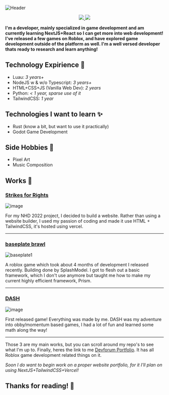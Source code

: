 ![Header](https://user-images.githubusercontent.com/67112172/120934550-f5cd7980-c6bb-11eb-9389-fd16bbe6f7f5.png)
<div align="center">
  
  
<a href="https://devforum.roblox.com/u/acuaro/summary">
  <img src="https://user-images.githubusercontent.com/67112172/120934657-77bda280-c6bc-11eb-98e5-eec036fa50d1.png">
</a>
           
<a href="https://discord.com">
  <img src="https://user-images.githubusercontent.com/67112172/120934770-f0bcfa00-c6bc-11eb-8b23-94e06397945a.png">
</a>

  
</div>

**I'm a developer, mainly specialized in game development and am currently learning NextJS+React so I can get more into web development! I've released a few games on Roblox, and have explored game development outside of the platform as well. I'm a well versed developer thats ready to research and learn anything!**

## Technology Expirience 🔨
- Luau: *3 years+*
- NodeJS w & w/o Typescript: *3 years+*
- HTML+CSS+JS (Vanilla Web Dev): *2 years*
- Python: *< 1 year, sparse use of it*
- TailwindCSS: *1 year*

## Technologies I want to learn ✨
- Rust (know a bit, but want to use it practically)
- Godot Game Development

## Side Hobbies 🎨
- Pixel Art
- Music Composition

## Works 🚀

### [Strikes for Rights](https://strikes-for-rights.vercel.app/index.html)
![image](https://user-images.githubusercontent.com/67112172/165138636-fccc31aa-899b-4af2-81b2-b70f09167429.png)

For my NHD 2022 project, I decided to build a website. Rather than using a website builder, I used my passion of coding and made it use HTML + TailwindCSS, it's hosted using vercel.

---

### [baseplate brawl](https://www.roblox.com/games/8569060537/baseplate-brawl-release)
![baseplate1](https://user-images.githubusercontent.com/67112172/165138530-3f35be2f-9b3d-4677-a5b8-28b22f51ba96.png)

A roblox game which took about 4 months of development I released recently. Building done by SplashModel. I got to flesh out a basic framework, which I don't use anymore but taught me how to make my current highly efficient framework, Prism.

---

### [DASH](https://www.roblox.com/games/6016961567/DASH)
![image](https://user-images.githubusercontent.com/67112172/165138611-ec6f5886-d835-438e-9494-9145ca6180ad.png)

First released game! Everything was made by me. DASH was my adventure into obby/momentum based games, I had a lot of fun and learned some math along the way!

---

Those 3 are my main works, but you can scroll around my repo's to see what I'm up to. Finally, heres the link to me [Devforum Portfolio](https://devforum.roblox.com/t/acuaro-ui-designer-scripter/1090697). It has all Roblox game development related things on it.

*Soon I do want to begin work on a proper website portfolio, for it I'll plan on using NextJS+TailwindCSS+Vercel!*

## Thanks for reading! 👋


